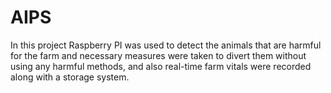 # AIPS
In this project Raspberry PI was used to detect the animals that are harmful
for the farm and necessary measures were taken to divert them without using
any harmful methods, and also real-time farm vitals were recorded along with
a storage system.
